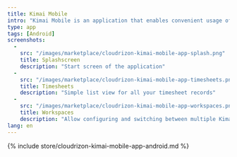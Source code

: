 ```yaml
---
title: Kimai Mobile
intro: "Kimai Mobile is an application that enables convenient usage of Kimai on your Android mobile device"
type: app 
tags: [Android]
screenshots:
  -
    src: "/images/marketplace/cloudrizon-kimai-mobile-app-splash.png"
    title: Splashscreen
    description: "Start screen of the application"
  -
    src: "/images/marketplace/cloudrizon-kimai-mobile-app-timesheets.png"
    title: Timesheets
    description: "Simple list view for all your timesheet records"
  -
    src: "/images/marketplace/cloudrizon-kimai-mobile-app-workspaces.png"
    title: Workspaces
    description: "Allow configuring and switching between multiple Kimai instances"
lang: en
---
```


{% include store/cloudrizon-kimai-mobile-app-android.md %}
